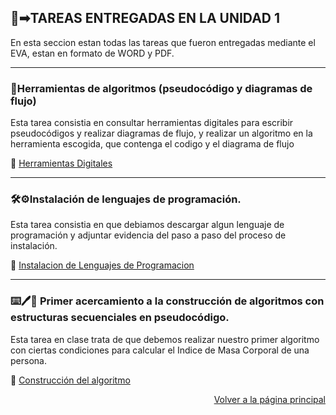 ## 📁➡︎TAREAS ENTREGADAS EN LA UNIDAD 1

En esta seccion estan todas las tareas que fueron entregadas mediante el EVA, estan en formato de WORD y PDF.

---

### 📎Herramientas de algoritmos (pseudocódigo y diagramas de flujo)

Esta tarea consistia en consultar herramientas digitales para escribir pseudocódigos y realizar diagramas de flujo, y realizar un algoritmo en la herramienta escogida, que contenga el codigo y el diagrama de flujo

📄 [Herramientas Digitales](https://drive.google.com/file/d/1sJCkgg9YLm9DKAn2GsgUss0hvDFGE-8Y/view?usp=sharing)

---

### 🛠️⚙️Instalación de lenguajes de programación.

Esta tarea consistia en que debiamos descargar algun lenguaje de programación y adjuntar evidencia del paso a paso del proceso de instalación.

📄 [Instalacion de Lenguajes de Programacion](https://drive.google.com/file/d/1vkoSwpQhwfAQ1BL4DET6j3wzAryjnwnZ/view?usp=sharing)

---

### ⌨️🖊️🧾 Primer acercamiento a la construcción de algoritmos con estructuras secuenciales en pseudocódigo.

Esta tarea en clase trata de que debemos realizar nuestro primer algoritmo con ciertas condiciones para calcular el Indice de Masa Corporal de una persona.

📄 [Construcción del algoritmo](https://drive.google.com/file/d/1UgD5OPGkzfKdw-fPRkoGzuIxQxsRKjFm/view?usp=sharing)

<p align="right">
  <a href="index.md">Volver a la página principal</a>
</p>

